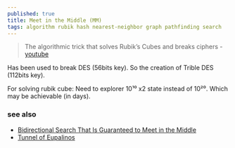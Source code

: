 ```yaml
---
published: true
title: Meet in the Middle (MM)
tags: algorithm rubik hash nearest-neighbor graph pathfinding search
---
```

> The algorithmic trick that solves Rubik’s Cubes and breaks ciphers - [youtube](https://www.youtube.com/watch?v=wL3uWO-KLUE)

Has been used to break DES (56bits key).
So the creation of Trible DES (112bits key).

For solving rubik cube:
Need to explorer 10¹⁰ x2 state instead of 10²⁰. Which may be achievable (in days).

### see also
- [Bidirectional Search That Is Guaranteed to Meet in the Middle](https://people.engr.tamu.edu/guni/Papers/AAAI16-MM.pdf)
- [Tunnel of Eupalinos](https://en.wikipedia.org/wiki/Tunnel_of_Eupalinos)

